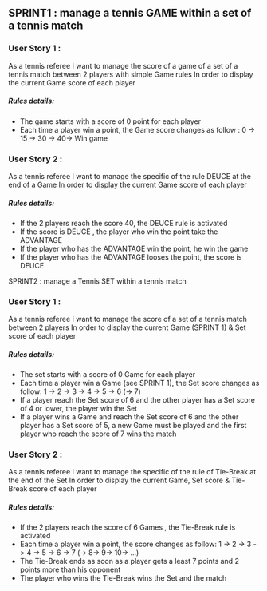 <h2>SPRINT1 : manage a tennis GAME within a set of a tennis match</h2>

<h3>User Story 1 :</h3>
As a tennis referee
I want to manage the score of a game of a set of a tennis match between 2 players with simple Game rules
In order to display the current Game score of each player

<h5>Rules details:</h5>
<ul>
	<li>The game starts with a score of 0 point for each player</li>
	<li>Each time a player win a point, the Game score changes as follow : 0 -> 15 -> 30 -> 40-> Win game</li>
</ul>	

<h3>User Story 2 :</h3>
As a tennis referee
I want to manage the specific of the rule DEUCE at the end of a Game
In order to display the current Game score of each player

<h5>Rules details:</h5>
<ul>
	<li>If the 2 players reach the score 40, the DEUCE rule is activated</li>
	<li>If the score is DEUCE , the player who  win the point take the ADVANTAGE</li>
	<li>If the player who has the ADVANTAGE win the  point, he win the game</li>
	<li>If the player who has the ADVANTAGE looses the point, the score is DEUCE</li>
</ul>  

SPRINT2 : manage a Tennis SET within a tennis match

<h3>User Story 1 :</h3>
As a tennis referee
I want to manage the score of a set of a tennis match between 2 players
In order to display the current Game (SPRINT 1) & Set score of each player

<h5>Rules details:</h5>
<ul>
	<li>The set starts with a score of 0 Game for each player</li>
	<li>Each time a player win a Game (see SPRINT 1), the Set score changes as follow: 1 -> 2 -> 3 -> 4 -> 5 -> 6 (-> 7)</li>
	<li>If a player reach the Set score of 6 and the other player has a Set score of 4 or lower, the player win the Set</li>
	<li>If a player wins a Game and reach the Set score of 6 and the other player has a Set score of 5, a new Game must be played and the first player who reach the score of 7 wins the match</li>
</ul>
	
<h3>User Story 2 :</h3>
As a tennis referee
I want to manage the specific of the rule of Tie-Break at the end of the Set
In order to display the current Game, Set score & Tie-Break score of each player

<h5>Rules details:</h5>
<ul>
	<li>If the 2 players reach the score of 6 Games , the Tie-Break rule is activated</li>
	<li>Each time a player win a point, the score changes as follow: 1 -> 2 -> 3 -> 4 -> 5 -> 6 -> 7 (-> 8-> 9-> 10-> ...)</li>
	<li>The Tie-Break ends as soon as a player gets a least 7 points and 2 points more than his opponent</li>
	<li>The player who wins the Tie-Break wins the Set and the match	</li>
</ul>  

